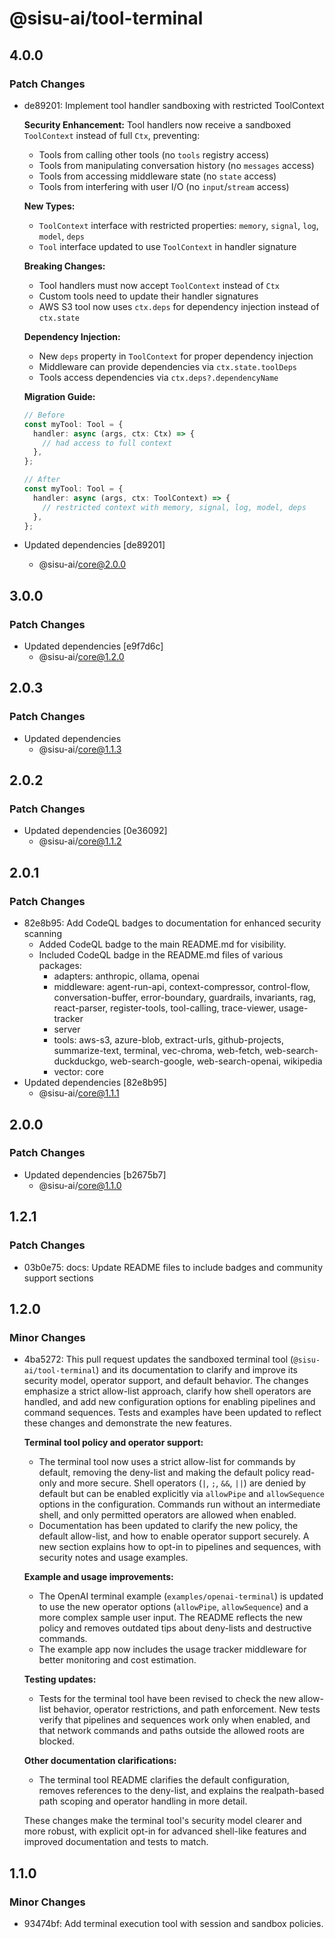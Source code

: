 # @sisu-ai/tool-terminal

## 4.0.0

### Patch Changes

- de89201: Implement tool handler sandboxing with restricted ToolContext

  **Security Enhancement:**
  Tool handlers now receive a sandboxed `ToolContext` instead of full `Ctx`, preventing:
  - Tools from calling other tools (no `tools` registry access)
  - Tools from manipulating conversation history (no `messages` access)
  - Tools from accessing middleware state (no `state` access)
  - Tools from interfering with user I/O (no `input`/`stream` access)

  **New Types:**
  - `ToolContext` interface with restricted properties: `memory`, `signal`, `log`, `model`, `deps`
  - `Tool` interface updated to use `ToolContext` in handler signature

  **Breaking Changes:**
  - Tool handlers must now accept `ToolContext` instead of `Ctx`
  - Custom tools need to update their handler signatures
  - AWS S3 tool now uses `ctx.deps` for dependency injection instead of `ctx.state`

  **Dependency Injection:**
  - New `deps` property in `ToolContext` for proper dependency injection
  - Middleware can provide dependencies via `ctx.state.toolDeps`
  - Tools access dependencies via `ctx.deps?.dependencyName`

  **Migration Guide:**

  ```typescript
  // Before
  const myTool: Tool = {
    handler: async (args, ctx: Ctx) => {
      // had access to full context
    },
  };

  // After
  const myTool: Tool = {
    handler: async (args, ctx: ToolContext) => {
      // restricted context with memory, signal, log, model, deps
    },
  };
  ```

- Updated dependencies [de89201]
  - @sisu-ai/core@2.0.0

## 3.0.0

### Patch Changes

- Updated dependencies [e9f7d6c]
  - @sisu-ai/core@1.2.0

## 2.0.3

### Patch Changes

- Updated dependencies
  - @sisu-ai/core@1.1.3

## 2.0.2

### Patch Changes

- Updated dependencies [0e36092]
  - @sisu-ai/core@1.1.2

## 2.0.1

### Patch Changes

- 82e8b95: Add CodeQL badges to documentation for enhanced security scanning
  - Added CodeQL badge to the main README.md for visibility.
  - Included CodeQL badge in the README.md files of various packages:
    - adapters: anthropic, ollama, openai
    - middleware: agent-run-api, context-compressor, control-flow, conversation-buffer, error-boundary, guardrails, invariants, rag, react-parser, register-tools, tool-calling, trace-viewer, usage-tracker
    - server
    - tools: aws-s3, azure-blob, extract-urls, github-projects, summarize-text, terminal, vec-chroma, web-fetch, web-search-duckduckgo, web-search-google, web-search-openai, wikipedia
    - vector: core
- Updated dependencies [82e8b95]
  - @sisu-ai/core@1.1.1

## 2.0.0

### Patch Changes

- Updated dependencies [b2675b7]
  - @sisu-ai/core@1.1.0

## 1.2.1

### Patch Changes

- 03b0e75: docs: Update README files to include badges and community support sections

## 1.2.0

### Minor Changes

- 4ba5272: This pull request updates the sandboxed terminal tool (`@sisu-ai/tool-terminal`) and its documentation to clarify and improve its security model, operator support, and default behavior. The changes emphasize a strict allow-list approach, clarify how shell operators are handled, and add new configuration options for enabling pipelines and command sequences. Tests and examples have been updated to reflect these changes and demonstrate the new features.

  **Terminal tool policy and operator support:**
  - The terminal tool now uses a strict allow-list for commands by default, removing the deny-list and making the default policy read-only and more secure. Shell operators (`|`, `;`, `&&`, `||`) are denied by default but can be enabled explicitly via `allowPipe` and `allowSequence` options in the configuration. Commands run without an intermediate shell, and only permitted operators are allowed when enabled.
  - Documentation has been updated to clarify the new policy, the default allow-list, and how to enable operator support securely. A new section explains how to opt-in to pipelines and sequences, with security notes and usage examples.

  **Example and usage improvements:**
  - The OpenAI terminal example (`examples/openai-terminal`) is updated to use the new operator options (`allowPipe`, `allowSequence`) and a more complex sample user input. The README reflects the new policy and removes outdated tips about deny-lists and destructive commands.
  - The example app now includes the usage tracker middleware for better monitoring and cost estimation.

  **Testing updates:**
  - Tests for the terminal tool have been revised to check the new allow-list behavior, operator restrictions, and path enforcement. New tests verify that pipelines and sequences work only when enabled, and that network commands and paths outside the allowed roots are blocked.

  **Other documentation clarifications:**
  - The terminal tool README clarifies the default configuration, removes references to the deny-list, and explains the realpath-based path scoping and operator handling in more detail.

  These changes make the terminal tool's security model clearer and more robust, with explicit opt-in for advanced shell-like features and improved documentation and tests to match.

## 1.1.0

### Minor Changes

- 93474bf: Add terminal execution tool with session and sandbox policies.
